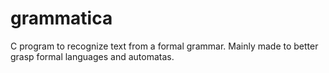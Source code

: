 # grammatica

C program to recognize text from a formal grammar. Mainly made to better grasp formal languages and automatas.
